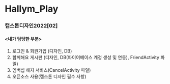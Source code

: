 # Hallym_Play
### 캡스톤디자인2022[02]
#### <내가 담당한 부분>

1. 로그인 & 회원가입 (디자인, DB)
2. 함께해요 게시판 (디자인, DB(파이어베이스 계정 생성 및 연동), FriendActivity 파일)
3. 멤버십 해지 서비스(CancelActivity 파일)
4. 오픈소스 사용(캡스톤 디자인 필수 사항)
